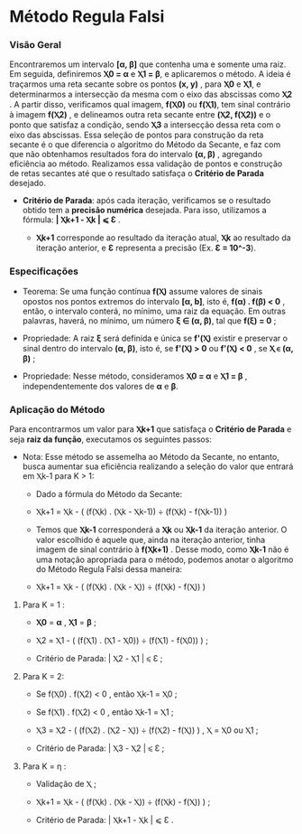 # Método Regula Falsi


### **Visão Geral**

Encontraremos um intervalo **[α, β]** que contenha uma e somente uma raiz. Em seguida, definiremos **Ⲭ0 = α** e **Ⲭ1 = β**, e aplicaremos o método. A ideia é traçarmos uma reta secante sobre os pontos **(x, y)** , para **Ⲭ0** e **Ⲭ1**, e determinarmos a intersecção da mesma com o eixo das abscissas como **Ⲭ2** . A partir disso, verificamos qual imagem, **f(Ⲭ0)** ou **f(Ⲭ1)**, tem sinal contrário à imagem **f(Ⲭ2)** , e delineamos outra reta secante entre **(Ⲭ2, f(Ⲭ2))** e o ponto que satisfaz a condição, sendo **Ⲭ3** a intersecção dessa reta com o eixo das abscissas. Essa seleção de pontos para construção da reta secante é o que diferencia o algoritmo do Método da Secante, e faz com que não obtenhamos resultados fora do intervalo **(α, β)** , agregando eficiência ao método. Realizamos essa validação de pontos e construção de retas secantes até que o resultado satisfaça o **Critério de Parada** desejado.

* **Critério de Parada**: após cada iteração, verificamos se o resultado obtido tem a **precisão numérica** desejada. Para isso, utilizamos a fórmula: **| Ⲭk+1 - Ⲭk |  ⩽  Ɛ** . 

    * **Ⲭk+1** corresponde ao resultado da iteração atual, **Ⲭk** ao resultado da iteração anterior, e **Ɛ** representa a precisão (Ex. **Ɛ = 10^-3**).


### **Especificações**

* Teorema: Se uma função contínua **f(Ⲭ)** assume valores de sinais opostos nos pontos extremos do intervalo **[α, b]**, isto é, **f(α) . f(β) < 0** , então, o intervalo conterá, no mínimo, uma raiz da equação. Em outras palavras, haverá, no mínimo, um número **ξ ∈ (α, β)**, tal que **f(ξ) = 0** ;

* Propriedade: A raiz **ξ** será definida e única se **f'(Ⲭ)** existir e preservar o sinal dentro do intervalo **(α, β)**, isto é, se **f'(Ⲭ) > 0** ou **f'(Ⲭ) < 0** , se **Ⲭ ∈ (α, β)** ;

* Propriedade: Nesse método, consideramos **Ⲭ0 = α** e **Ⲭ1 = β** , independentemente dos valores de **α** e **β**.


### **Aplicação do Método**

Para encontrarmos um valor para **Ⲭk+1** que satisfaça o **Critério de Parada** e seja **raiz da função**, executamos os seguintes passos:

* Nota: Esse método se assemelha ao Método da Secante, no entanto, busca aumentar sua eficiência realizando a seleção do valor que entrará em Ⲭk-1 para K > 1: 

    * Dado a fórmula do Método da Secante:

    * Ⲭk+1 = Ⲭk - ( (f(Ⲭk) . (Ⲭk - Ⲭk-1)) ÷ (f(Ⲭk) - f(Ⲭk-1)) )

    * Temos que **Ⲭk-1** corresponderá a **Ⲭk** ou **Ⲭk-1** da iteração anterior. O valor escolhido é aquele que, ainda na iteração anterior, tinha imagem de sinal contrário à **f(Ⲭk+1)** . Desse modo, como **Ⲭk-1** não é uma notação apropriada para o método, podemos anotar o algoritmo do Método Regula Falsi dessa maneira:

    * Ⲭk+1 = Ⲭk - ( (f(Ⲭk) . (Ⲭk - Ⲭ)) ÷ (f(Ⲭk) - f(Ⲭ)) )


1. Para K = 1 :

    * **Ⲭ0** = **α** , **Ⲭ1** = **β** ;

    * Ⲭ2 = Ⲭ1 - ( (f(Ⲭ1) . (Ⲭ1 - Ⲭ0)) ÷ (f(Ⲭ1) - f(Ⲭ0)) ) ;

    * Critério de Parada: | Ⲭ2 - Ⲭ1 |  ⩽  Ɛ ;

2. Para K = 2:

    * Se f(Ⲭ0) . f(Ⲭ2) < 0 , então Ⲭk-1 = Ⲭ0 ;

    * Se f(Ⲭ1) . f(Ⲭ2) < 0 , então Ⲭk-1 = Ⲭ1 ;
    
    * Ⲭ3 = Ⲭ2 - ( (f(Ⲭ2) . (Ⲭ2 - Ⲭ)) ÷ (f(Ⲭ2) - f(Ⲭ)) ) , Ⲭ = Ⲭ0 ou Ⲭ1 ;

    * Critério de Parada: | Ⲭ3 - Ⲭ2 |  ⩽  Ɛ ;

3. Para K = η :

    * Validação de Ⲭ ;

    * Ⲭk+1 = Ⲭk - ( (f(Ⲭk) . (Ⲭk - Ⲭ)) ÷ (f(Ⲭk) - f(Ⲭ)) ) ;

    * Critério de Parada: | Ⲭk+1 - Ⲭk |  ⩽  Ɛ .